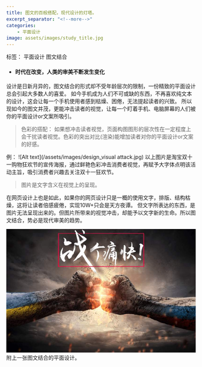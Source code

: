 ```yaml
---
title: 图文的百般搭配，现代设计的灯塔。
excerpt_separator: "<!--more-->"
categories:
    - 平面设计
image: assets/images/study_title.jpg
---
```

标签： 平面设计  图文结合
<!--more-->

+ #### 时代在改变，人类的审美不断发生变化
设计是日新月异的，图文结合的形式却不受年龄层次的限制，一份精致的平面设计总会引起大多数人的喜爱。
如今手机成为人们不可或缺的东西，不再喜欢纯文本的设计，这会让每一个手机使用者感到枯燥、困倦，无法提起读者的兴致。
所以现如今的图文并茂，更能冲击读者的视觉，让每一个盯着手机、电脑屏幕的人们被你的平面设计or文案所吸引。
> 色彩的搭配：
如果想冲击读者视觉，页面构图图形的层次性在一定程度上会干扰读者视觉。色彩的突出对比(渲染)能增加读者对你的平面设计or文案的好感。

例：
![Alt text](/assets/images/design_visual attack.jpg)
以上图片是淘宝双十一购物狂欢节的宣传海报，通过鲜艳色彩冲击消费者视觉，再赋予大字体点明该活动主旨，吸引消费者兴趣去关注双十一狂欢节。
> 图片是文字含义在视觉上的呈现。

在网页设计上也是如此，如果你的网页设计只是一概的使用文字，排版、结构枯燥，这将让读者倍感疲倦，实现10W+只会是天方夜谭。
但文字所表达的东西，是图片无法呈现出来的。但图片所带来的视觉冲击，却能予以文字新的生命。所以图文结合，势必是现代审美的趋势。

![Alt text](/assets/images/design_fight.png)
附上一张图文结合的平面设计。






